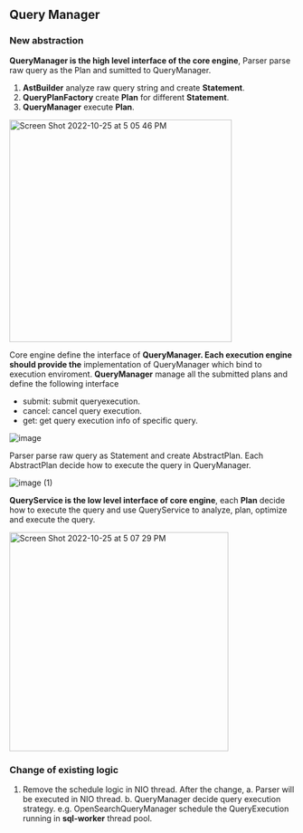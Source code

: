 ## Query Manager

### New abstraction
**QueryManager is the high level interface of the core engine**, Parser parse raw query as the Plan and sumitted to QueryManager.

1. **AstBuilder** analyze raw query string and create **Statement**.
2. **QueryPlanFactory** create **Plan** for different **Statement**.
3. **QueryManager** execute **Plan**.

<img width="393" alt="Screen Shot 2022-10-25 at 5 05 46 PM" src="https://user-images.githubusercontent.com/2969395/197908941-10b0ff01-13e4-4fc9-8c28-c466abe76446.png" />

Core engine define the interface of **QueryManager. Each execution engine should provide the** implementation of QueryManager which bind to execution enviroment.
**QueryManager** manage all the submitted plans and define the following interface

* submit: submit queryexecution.
* cancel: cancel query execution.
* get: get query execution info of specific query.

![image](https://user-images.githubusercontent.com/2969395/197908982-74a30a56-9b0c-4a1a-82bf-176d25e86bc1.png)

Parser parse raw query as Statement and create AbstractPlan. Each AbstractPlan decide how to execute the query in QueryManager.

![image (1)](https://user-images.githubusercontent.com/2969395/197909011-c53bf5e0-9418-4d9d-8f4d-353147158526.png)


**QueryService is the low level interface of core engine**, each **Plan** decide how to execute the query and use QueryService to analyze, plan, optimize and execute the query.

<img width="387" alt="Screen Shot 2022-10-25 at 5 07 29 PM" src="https://user-images.githubusercontent.com/2969395/197909041-9f2ecf43-24d3-4db3-8dfb-ab82afe80de9.png" />


### Change of existing logic
1. Remove the schedule logic in NIO thread. After the change,
   a. Parser will be executed in NIO thread.
   b. QueryManager decide query execution strategy. e.g. OpenSearchQueryManager schedule the QueryExecution running in **sql-worker** thread pool.

